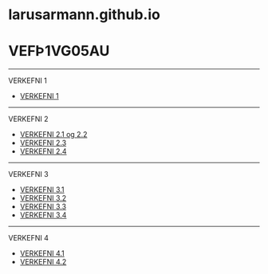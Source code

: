 # larusarmann.github.io
# VEFÞ1VG05AU
-------------------------------------

VERKEFNI 1
 * [VERKEFNI 1](verkefni1/hallo.html)
 
-------------------------------------

VERKEFNI 2
  * [VERKEFNI 2.1 og 2.2](verkefni2/verkefni_22)
  * [VERKEFNI 2.3](verkefni2/verkefni_23)
  * [VERKEFNI 2.4](verkefni2/verkefni_24)
  
 ------------------------------------
  
VERKEFNI 3
  * [VERKEFNI 3.1](verkefni3/Verkefni31)
  * [VERKEFNI 3.2](verkefni3/Verkefni32)
  * [VERKEFNI 3.3](verkefni3/Verkefni33)
  * [VERKEFNI 3.4](verkefni3/Verkefni34)
  
--------------------------------------

VERKEFNI 4
  * [VERKEFNI 4.1](verkefni4/verkefni41)
  * [VERKEFNI 4.2](verkefni4/verkefni42)
